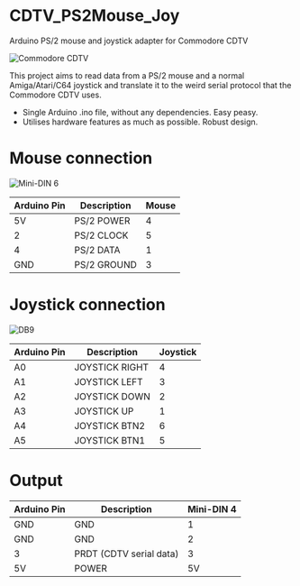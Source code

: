 # CDTV_PS2Mouse_Joy
Arduino PS/2 mouse and joystick adapter for Commodore CDTV

![Commodore CDTV](http://www.oldcomputers.net/pics/cdtv-right.jpg)

This project aims to read data from a PS/2 mouse and a normal Amiga/Atari/C64 joystick and translate it to the weird serial protocol that the Commodore CDTV uses.

* Single Arduino .ino file, without any dependencies. Easy peasy.
* Utilises hardware features as much as possible. Robust design.

# Mouse connection
![Mini-DIN 6](http://www.betaarchive.com/imageupload/2012-02/1329677183.or.24457.png)

|Arduino Pin|Description|Mouse|
|-----------|-----------|-----|
|5V|PS/2 POWER|4|
|2|PS/2 CLOCK|5|
|4|PS/2 DATA|1|
|GND|PS/2 GROUND|3|
 
# Joystick connection 
![DB9](http://old-computers.com/MUSEUM/connectors/sms_joystick.gif)

|Arduino Pin|Description|Joystick|
|-----------|-----------|-----|
|A0|JOYSTICK RIGHT|4|
|A1|JOYSTICK LEFT|3|
|A2|JOYSTICK DOWN|2|
|A3|JOYSTICK UP|1|
|A4|JOYSTICK BTN2|6|
|A5|JOYSTICK BTN1|5|
 
# Output
|Arduino Pin|Description|Mini-DIN 4| 
|-----------|-----------|---|
|GND|GND|1|
|GND|GND|2|
|3|PRDT (CDTV serial data)|3|
|5V|POWER|5V|
